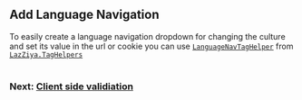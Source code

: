 ## Add Language Navigation
To easily create a language navigation dropdown for changing the culture and set its value in the url or cookie you can use [`LanguageNavTagHelper`][1] from [`LazZiya.TagHelpers`][2]


#
### Next: [Client side validiation][3]
#

[1]:../LazZiya.TagHelpers/LanguageNav-TagHelper-Setup.md
[2]:https://github.com/LazZiya/TagHelpers
[3]:../XLocalizer/client-side-validation.md